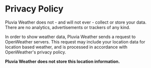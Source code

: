 # Privacy Policy

Pluvia Weather does not - and will not ever - collect or store your data. There are no analytics, advertisements or trackers of any kind.

In order to show weather data, Pluvia Weather sends a request to OpenWeather servers.
This request may include your location data for location based weather, and is processed in accordance with OpenWeather's privacy policy.

**Pluvia Weather does not store this location information.**
